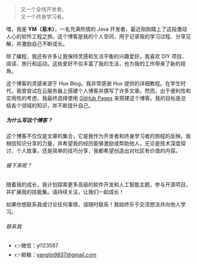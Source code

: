 >又一个全栈开发者。<br>
>又一个终身学习者。

嘿，我是 **YM（易木）**，一名充满热情的 Java 开发者，最近刚刚踏上了这段激动人心的软件工程之旅。这个博客是我的个人空间，用于记录我的学习过程、分享见解，并激励自己不断成长。

除了编程，我还有许多让我保持灵感和生活平衡的兴趣爱好。我喜欢 DIY 项目、阅读、旅行和运动。这些爱好不仅丰富了我的生活，也为我的工作带来了新的视角。

这个博客的灵感来源于 Hux Blog，我非常感谢 Hux 提供的详细教程。在学生时代，我曾尝试在云服务器上搭建个人博客并撰写了许多文章。然而，出于便利性和实用性的考虑，我最终选择使用 [GitHub Pages](https://pages.github.com/) 来搭建这个博客。我的目标是总结各个领域的知识，并不断提升自己。

##### 为什么写这个博客？

这个博客不仅仅是文章的集合，它是我作为开发者和终身学习者的旅程的反映。我相信知识分享的力量，并希望我的经历能够激励或帮助他人，无论是技术深度探讨、个人故事，还是简单的技巧分享，我都希望创造出对社区有价值的内容。

###### 接下来呢？

随着我的成长，我计划探索更多高级的软件开发和人工智能主题，参与开源项目，并扩展我的技能集。请持续关注，让我们一起成长！

如果你想联系我或讨论任何事情，请随时联系！我始终乐于交流想法并向他人学习。

###### 联系我

- 👉微信：yl123587
- 👉邮箱：yanglin9837@gmail.com